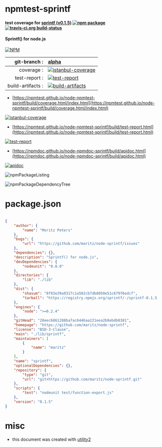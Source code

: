# npmtest-sprintf

#### test coverage for  [sprintf (v0.1.5)](https://github.com/maritz/node-sprintf)  [![npm package](https://img.shields.io/npm/v/npmtest-sprintf.svg?style=flat-square)](https://www.npmjs.org/package/npmtest-sprintf) [![travis-ci.org build-status](https://api.travis-ci.org/npmtest/node-npmtest-sprintf.svg)](https://travis-ci.org/npmtest/node-npmtest-sprintf)

#### Sprintf() for node.js

[![NPM](https://nodei.co/npm/sprintf.png?downloads=true&downloadRank=true&stars=true)](https://www.npmjs.com/package/sprintf)

| git-branch : | [alpha](https://github.com/npmtest/node-npmtest-sprintf/tree/alpha)|
|--:|:--|
| coverage : | [![istanbul-coverage](https://npmtest.github.io/node-npmtest-sprintf/build/coverage.badge.svg)](https://npmtest.github.io/node-npmtest-sprintf/build/coverage.html/index.html)|
| test-report : | [![test-report](https://npmtest.github.io/node-npmtest-sprintf/build/test-report.badge.svg)](https://npmtest.github.io/node-npmtest-sprintf/build/test-report.html)|
| build-artifacts : | [![build-artifacts](https://npmtest.github.io/node-npmtest-sprintf/glyphicons_144_folder_open.png)](https://github.com/npmtest/node-npmtest-sprintf/tree/gh-pages/build)|

- [https://npmtest.github.io/node-npmtest-sprintf/build/coverage.html/index.html](https://npmtest.github.io/node-npmtest-sprintf/build/coverage.html/index.html)

[![istanbul-coverage](https://npmtest.github.io/node-npmtest-sprintf/build/screenCapture.buildCi.browser.%252Ftmp%252Fbuild%252Fcoverage.lib.html.png)](https://npmtest.github.io/node-npmtest-sprintf/build/coverage.html/index.html)

- [https://npmtest.github.io/node-npmtest-sprintf/build/test-report.html](https://npmtest.github.io/node-npmtest-sprintf/build/test-report.html)

[![test-report](https://npmtest.github.io/node-npmtest-sprintf/build/screenCapture.buildCi.browser.%252Ftmp%252Fbuild%252Ftest-report.html.png)](https://npmtest.github.io/node-npmtest-sprintf/build/test-report.html)

- [https://npmdoc.github.io/node-npmdoc-sprintf/build/apidoc.html](https://npmdoc.github.io/node-npmdoc-sprintf/build/apidoc.html)

[![apidoc](https://npmdoc.github.io/node-npmdoc-sprintf/build/screenCapture.buildCi.browser.%252Ftmp%252Fbuild%252Fapidoc.html.png)](https://npmdoc.github.io/node-npmdoc-sprintf/build/apidoc.html)

![npmPackageListing](https://npmtest.github.io/node-npmtest-sprintf/build/screenCapture.npmPackageListing.svg)

![npmPackageDependencyTree](https://npmtest.github.io/node-npmtest-sprintf/build/screenCapture.npmPackageDependencyTree.svg)



# package.json

```json

{
    "author": {
        "name": "Moritz Peters"
    },
    "bugs": {
        "url": "https://github.com/maritz/node-sprintf/issues"
    },
    "dependencies": {},
    "description": "Sprintf() for node.js",
    "devDependencies": {
        "nodeunit": "0.8.0"
    },
    "directories": {
        "lib": "./lib"
    },
    "dist": {
        "shasum": "8f83e39a9317c1a502cb7db8050e51c679f6edcf",
        "tarball": "https://registry.npmjs.org/sprintf/-/sprintf-0.1.5.tgz"
    },
    "engines": {
        "node": ">=0.2.4"
    },
    "gitHead": "28eec6861288ba7ac6446aa221eea2b8ebdb0381",
    "homepage": "https://github.com/maritz/node-sprintf",
    "license": "BSD-3-Clause",
    "main": "./lib/sprintf",
    "maintainers": [
        {
            "name": "maritz"
        }
    ],
    "name": "sprintf",
    "optionalDependencies": {},
    "repository": {
        "type": "git",
        "url": "git+https://github.com/maritz/node-sprintf.git"
    },
    "scripts": {
        "test": "nodeunit test/function-export.js"
    },
    "version": "0.1.5"
}
```



# misc
- this document was created with [utility2](https://github.com/kaizhu256/node-utility2)
